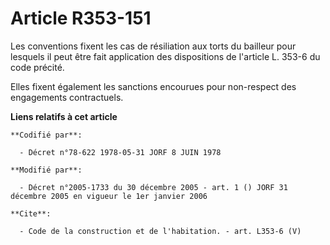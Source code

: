 # Article R353-151

Les conventions fixent les cas de résiliation aux torts du bailleur pour lesquels il peut être fait application des
dispositions de l'article L. 353-6 du code précité.

Elles fixent également les sanctions encourues pour non-respect des engagements contractuels.

**Liens relatifs à cet article**

	**Codifié par**:

	  - Décret n°78-622 1978-05-31 JORF 8 JUIN 1978

	**Modifié par**:

	  - Décret n°2005-1733 du 30 décembre 2005 - art. 1 () JORF 31 décembre 2005 en vigueur le 1er janvier 2006

	**Cite**:

	  - Code de la construction et de l'habitation. - art. L353-6 (V)
